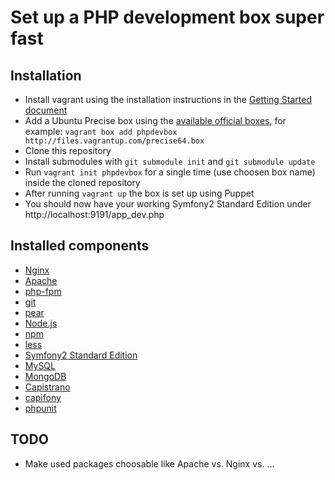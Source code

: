 Set up a PHP development box super fast
=======================================

Installation
------------

* Install vagrant using the installation instructions in the [Getting Started document](http://vagrantup.com/v1/docs/getting-started/index.html)
* Add a Ubuntu Precise box using the [available official boxes](https://github.com/mitchellh/vagrant/wiki/Available-Vagrant-Boxes), for example: ```vagrant box add phpdevbox http://files.vagrantup.com/precise64.box```
* Clone this repository
* Install submodules with ```git submodule init``` and ```git submodule update```
* Run ```vagrant init phpdevbox``` for a single time (use choosen box name) inside the cloned repository
* After running ```vagrant up``` the box is set up using Puppet
* You should now have your working Symfony2 Standard Edition under http://localhost:9191/app_dev.php

Installed components
--------------------

* [Nginx](http://nginx.org)
* [Apache](http://www.apache.org/)
* [php-fpm](http://php-fpm.org)
* [git](http://git-scm.com/)
* [pear](http://pear.php.net/)
* [Node.js](http://nodejs.org/)
* [npm](http://npmjs.org/)
* [less](http://lesscss.org/)
* [Symfony2 Standard Edition](https://github.com/symfony/symfony-standard)
* [MySQL](http://dev.mysql.com/downloads/mysql/)
* [MongoDB](http://www.mongodb.org/)
* [Capistrano](https://github.com/capistrano/capistrano)
* [capifony](http://capifony.org/)
* [phpunit](http://www.phpunit.de)

TODO
----

* Make used packages choosable like Apache vs. Nginx vs. ...


